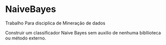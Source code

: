 # NaiveBayes

Trabalho Para disciplica de Mineração de dados

Construir um classificador Naive Bayes sem auxilio de nenhuma bibllioteca ou método externo.

